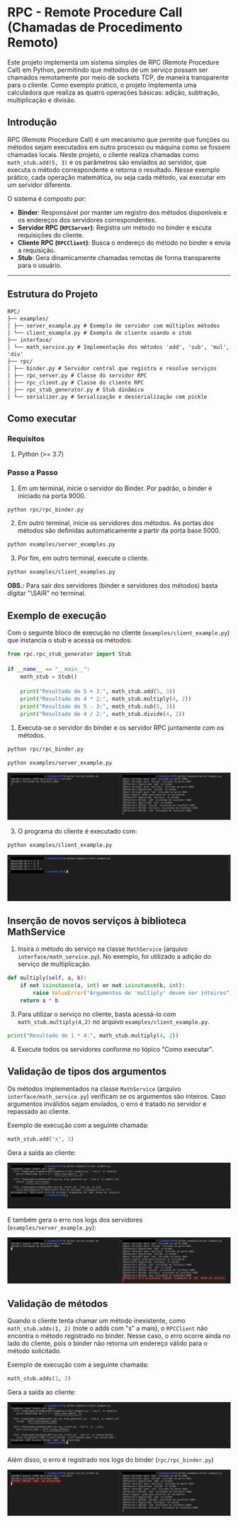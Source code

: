 # RPC - Remote Procedure Call (Chamadas de Procedimento Remoto)

Este projeto implementa um sistema simples de RPC (Remote Procedure Call) em Python, permitindo que métodos de um serviço possam ser chamados remotamente por meio de sockets TCP, de maneira transparente para o cliente. Como exemplo prático, o projeto implementa uma calculadora que realiza as quatro operações básicas: adição, subtração, multiplicação e divisão.

## Introdução

RPC (Remote Procedure Call) é um mecanismo que permite que funções ou métodos sejam executados em outro processo ou máquina como se fossem chamadas locais. Neste projeto, o cliente realiza chamadas como `math_stub.add(5, 3)` e os parâmetros são enviados ao servidor, que executa o método correspondente e retorna o resultado. Nesse exemplo prático, cada operação matemática, ou seja cada método, vai executar em um servidor diferente.

O sistema é composto por:

- **Binder**: Responsável por manter um registro dos métodos disponíveis e os endereços dos servidores correspondentes.
- **Servidor RPC (`RPCServer`)**: Registra um método no binder e escuta requisições do cliente.
- **Cliente RPC (`RPCClient`)**: Busca o endereço do método no binder e envia a requisição.
- **Stub**: Gera dinamicamente chamadas remotas de forma transparente para o usuário.

---

## Estrutura do Projeto
```
RPC/
├── examples/
│ ├── server_example.py # Exemplo de servidor com múltiplos métodos
│ └── client_example.py # Exemplo de cliente usando o stub
├── interface/
│ └── math_service.py # Implementação dos métodos 'add', 'sub', 'mul', 'div'
├── rpc/
│ ├── binder.py # Servidor central que registra e resolve serviços
│ ├── rpc_server.py # Classe do servidor RPC
│ ├── rpc_client.py # Classe do cliente RPC
│ ├── rpc_stub_generator.py # Stub dinâmico
│ └── serializer.py # Serialização e desserialização com pickle
```

## Como executar

### Requisitos
1. Python (>= 3.7)

### Passo a Passo
1. Em um terminal, inicie o servidor do Binder. Por padrão, o binder é iniciado na porta 9000.

```bash
python rpc/rpc_binder.py
```

2. Em outro terminal, inicie os servidores dos métodos. As portas dos métodos são definidas automaticamente a partir da porta base 5000.
```bash
python examples/server_examples.py
```

3. Por fim, em outro terminal, execute o cliente.
```bash
python examples/client_examples.py
```

**OBS.:** Para sair dos servidores (binder e servidores dos métodos) basta digitar "\SAIR" no terminal.

## Exemplo de execução

Com o seguinte bloco de execução no cliente (`examples/client_example.py`) que instancia o stub e acessa os métodos:
```python
from rpc.rpc_stub_generator import Stub

if __name__ == "__main__":
    math_stub = Stub()
    
    print("Resultado de 5 + 3:", math_stub.add(5, 3))
    print("Resultado de 4 * 2:", math_stub.multiply(4, 2))
    print("Resultado de 5 - 3:", math_stub.sub(5, 3))
    print("Resultado de 4 / 2:", math_stub.divide(4, 2))

```

1. Executa-se o servidor do binder e os servidor RPC juntamente com os métodos.
```bash
python rpc/rpc_binder.py
```

```bash
python examples/server_example.py
```

![](./image_1.png)

3. O programa do cliente é executado com:
```bash
python examples/client_example.py
```

![](image_2.png)


## Inserção de novos serviços à biblioteca MathService
1. Insira o método do serviço na classe `MathService` (arquivo `interface/math_service.py`). No exemplo, foi utilizado a adição do serviço de multiplicação.
```python
def multiply(self, a, b):
    if not isinstance(a, int) or not isinstance(b, int):
        raise ValueError("Argumentos de 'multiply' devem ser inteiros")
    return a * b
```

3. Para utilizar o serviço no cliente, basta acessá-lo com `math_stub.multiply(4,2)` no arquivo `examples/client_example.py`.
```python
print("Resultado de 1 * 4:", math_stub.multiply(4, 2))
```

4. Execute todos os servidores conforme no tópico "Como executar".

## Validação de tipos dos argumentos
Os métodos implementados na classe `MathService` (arquivo `interface/math_service.py`) verificam se os argumentos são inteiros. Caso argumentos inválidos sejam enviados, o erro é tratado no servidor e repassado ao cliente.

Exemplo de execução com a seguinte chamada:
```python
math_stub.add("x", 3)
```

Gera a saída ao cliente:

![](image_3.png)

E também gera o erro nos logs dos servidores (`examples/server_example.py`):

![](image_4.png)

## Validação de métodos
Quando o cliente tenta chamar um método inexistente, como `math_stub.adds(1, 2)` (note o adds com "s" a mais), o `RPCClient` não encontra o método registrado no binder. Nesse caso, o erro ocorre ainda no lado do cliente, pois o binder não retorna um endereço válido para o método solicitado.

Exemplo de execução com a seguinte chamada:
```python
math_stub.adds(1, 2)
```

Gera a saída ao cliente:

![](image_5.png)

Além disso, o erro é registrado nos logs do binder (`rpc/rpc_binder.py`)

![](image_6.png)
